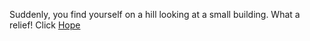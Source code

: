 Suddenly, you find yourself on a hill looking at a small building. What a relief!
Click [Hope](https://github.com/udacity/create-your-own-adventure/blob/master/english/disney/disney.md)
